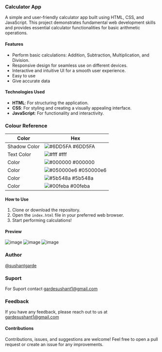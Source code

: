 ### **Calculator App**

A simple and user-friendly calculator app built using HTML, CSS, and JavaScript. This project demonstrates fundamental web development skills and provides essential calculator functionalities for basic arithmetic operations.

#### **Features**
- Perform basic calculations: Addition, Subtraction, Multiplication, and Division.
- Responsive design for seamless use on different devices.
- Interactive and intuitive UI for a smooth user experience.
- Easy to use
- Give accurate data

#### **Technologies Used**
- **HTML**: For structuring the application.
- **CSS**: For styling and creating a visually appealing interface.
- **JavaScript**: For functionality and interactivity.

### **Colour Reference**
| Color             | Hex                                                                |
| ----------------- | ------------------------------------------------------------------ |
| Shadow Color | ![#6DD5FA](https://via.placeholder.com/10/6DD5FA?text=+) #6DD5FA |
|Text Color | ![#fff](https://via.placeholder.com/10/fff?text=+) #fff |
| Color | ![#000000](https://via.placeholder.com/10/000000?text=+) #000000 |
|  Color | ![#050000e6](https://via.placeholder.com/10/050000e6?text=+) #050000e6 |
| Color | ![#5b548a](https://via.placeholder.com/10/5b548a?text=+) #5b548a |
|  Color | ![#00feba](https://via.placeholder.com/10/00feba?text=+) #00feba |

#### **How to Use**
1. Clone or download the repository.
2. Open the `index.html` file in your preferred web browser.
3. Start performing calculations!

#### **Preview**
![image](https://github.com/user-attachments/assets/8831f48a-3509-49fd-bd89-e0362ea806ee)
![image](https://github.com/user-attachments/assets/fde296a0-dd74-40bd-ab53-60ebed0d5f32)
![image](https://github.com/user-attachments/assets/fada4afa-0c1d-46b7-9b99-2b72685ba3e0)

### **Author**
[@sushantgarde](https://www.github.com/sushantgarde)

### **Suport**

For Suport contact gardesushant1@gmail.com

### **Feedback**

If you have any feedback, please reach out to us at gardesushant1@gmail.com

#### **Contributions**
Contributions, issues, and suggestions are welcome! Feel free to open a pull request or create an issue for any improvements.
